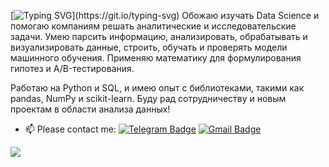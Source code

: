 [![Typing SVG](https://readme-typing-svg.demolab.com?font=Fira+Code&pause=1000&width=435&lines=Hello+World+%F0%9F%91%8B;%D0%94%D0%BE%D0%B1%D1%80%D0%BE+%D0%BF%D0%BE%D0%B6%D0%B0%D0%BB%D0%BE%D0%B2%D0%B0%D1%82%D1%8C+%D0%BD%D0%B0+%D0%BC%D0%BE%D0%B9+%D0%BF%D1%80%D0%BE%D1%84%D0%B8%D0%BB%D1%8C!)](https://git.io/typing-svg)
Обожаю изучать Data Science и помогаю компаниям решать аналитические и исследовательские задачи. Умею парсить информацию, анализировать, обрабатывать и визуализировать данные, строить, обучать и проверять модели машинного обучения. Применяю математику для формулирования гипотез и A/B-тестирования.

Работаю на Python и SQL, и имею опыт с библиотеками, такими как pandas, NumPy и scikit-learn. Буду рад сотрудничеству и новым проектам в области анализа данных!


- 📫 Please contact me: [![Telegram Badge](https://img.shields.io/badge/-RusBul-blue?style=flat&logo=Telegram&logoColor=white)](https://t.me/RusBul) [![Gmail Badge](https://img.shields.io/badge/-Gmail-red?style=flat&logo=Gmail&logoColor=white)](mailto:rs.bulgakov@gmail.com)
  
![](https://komarev.com/ghpvc/?username=Rusta12)
